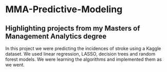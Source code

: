 # MMA-Predictive-Modeling
## Highlighting projects from my Masters of Management Analytics degree

In this project we were predicting the incidences of stroke using a Kaggle dataset. We used linear regression, LASSO, decision trees and random forest models. We were learning the algorithms and implemented them as we went.
